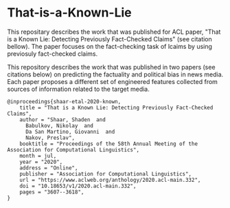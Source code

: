 # That-is-a-Known-Lie

This repositary describes the work that was published for ACL paper, "That is a Known Lie: Detecting Previously Fact-Checked Claims" (see citation bellow). The paper focuses on the fact-checking task of lcaims by using previosuly fact-checked claims. 

This repository describes the work that was published in two papers (see citations below) on predicting the factuality and political bias in news media. Each paper proposes a different set of engineered features collected from sources of information related to the target media.

```
@inproceedings{shaar-etal-2020-known,
    title = "That is a Known Lie: Detecting Previously Fact-Checked Claims",
    author = "Shaar, Shaden  and
      Babulkov, Nikolay  and
      Da San Martino, Giovanni  and
      Nakov, Preslav",
    booktitle = "Proceedings of the 58th Annual Meeting of the Association for Computational Linguistics",
    month = jul,
    year = "2020",
    address = "Online",
    publisher = "Association for Computational Linguistics",
    url = "https://www.aclweb.org/anthology/2020.acl-main.332",
    doi = "10.18653/v1/2020.acl-main.332",
    pages = "3607--3618",
}
```
